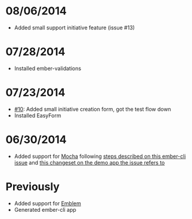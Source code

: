 08/06/2014
==========
* Added small support initiative feature (issue #13)

07/28/2014
==========
* Installed ember-validations

07/23/2014
==========
* [#10](https://github.com/oliverbarnes/participate-frontend/pull/10): Added small initiative creation form, got the test flow down
* Installed EasyForm

06/30/2014
==========

* Added support for [Mocha](http://visionmedia.github.io/mocha/) following [steps described on this ember-cli issue](https://github.com/stefanpenner/ember-cli/issues/769) and [this changeset on the demo app the issue refers to](https://github.com/WMeldon/ember-cli-todos/compare/mocha-compat)

Previously
==========

* Added support for [Emblem](http://emblemjs.com)
* Generated ember-cli app

